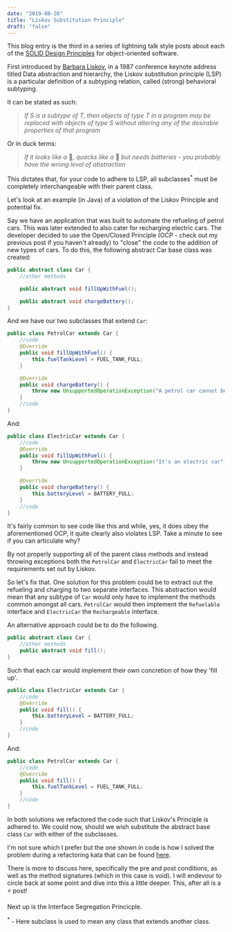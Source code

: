 ```yaml
---
date: "2019-08-20"
title: "Liskov Substitution Principle"
draft: "false"
---
```


This blog entry is the third in a series of lightning talk style posts about each of the [SOLID Design Principles](https://en.wikipedia.org/wiki/SOLID) for object-oriented software.

First introduced by [Barbara Liskov](https://en.wikipedia.org/wiki/Barbara_Liskov), in a 1987 conference keynote address titled Data abstraction and hierarchy, the Liskov substitution principle (LSP) is a particular definition of a subtyping relation, called (strong) behavioral subtyping.

It can be stated as such:

> _If S is a subtype of T, then objects of type T in a program may be replaced with objects of type S without altering any of the desirable properties of that program_

Or in duck terms:

> _If it looks like a_ 🦆_, quacks like a_ 🦆 _but needs batteries - you probably have the wrong level of abstraction_

This dictates that, for your code to adhere to LSP, all subclasses<sup>*</sup> must be completely interchangeable with their parent class.

Let's look at an example (in Java) of a violation of the Liskov Principle and potential fix.

Say we have an application that was built to automate the refueling of petrol cars. This was later extended to also cater for recharging electric cars. The developer decided to use the Open/Closed Principle (OCP - check out my previous post if you haven't already) to "close" the code to the addition of new types of cars. To do this, the following abstract Car base class was created:

```java
public abstract class Car {
    //other methods

    public abstract void fillUpWithFuel();

    public abstract void chargeBattery();
}
```

And we have our two subclasses that extend `Car`:

```java
public class PetrolCar extends Car {
    //code
    @Override
    public void fillUpWithFuel() { 
        this.fuelTankLevel = FUEL_TANK_FULL; 
    }

    @Override
    public void chargeBattery() {
        throw new UnsupportedOperationException("A petrol car cannot be recharged");
    }
    //code
}
```

And:

```java
public class ElectricCar extends Car {
    //code
    @Override
    public void fillUpWithFuel() {
        throw new UnsupportedOperationException("It's an electric car");
    }

    @Override
    public void chargeBattery() {
        this.batteryLevel = BATTERY_FULL;
    }
    //code
}
```

It's fairly common to see code like this and while, yes, it does obey the aforementioned OCP, it quite clearly also violates LSP. Take a minute to see if you can articulate why?

By not properly supporting all of the parent class methods and instead throwing exceptions both the `PetrolCar` and `ElectricCar` fail to meet the requirements set out by Liskov.

So let's fix that. One solution for this problem could be to extract out the refueling and charging to two separate interfaces. This abstraction would mean that any subtype of `Car` would only have to implement the methods common amongst all cars. `PetrolCar` would then implement the `Refuelable` interface and `ElectricCar` the `Rechargeable` interface. 

An alternative approach could be to do the following. 

```java
public abstract class Car {
    //other methods
    public abstract void fill();
}
```

Such that each car would implement their own concretion of how they 'fill up'.

```java
public class ElectricCar extends Car {
    //code
    @Override
    public void fill() {
        this.batteryLevel = BATTERY_FULL;
    }
    //code
}
```

And:

```java
public class PetrolCar extends Car {
    //code
    @Override
    public void fill() { 
        this.fuelTankLevel = FUEL_TANK_FULL; 
    }
    //code
}
```
In both solutions we refactored the code such that Liskov's Principle is adhered to. We could now, should we wish substitute the abstract base class `Car` with either of the subclasses.

I'm not sure which I prefer but the one shown in code is how I solved the problem during a refactoring kata that can be found [here](https://github.com/ivanbadia/solid-kata/).

There is more to discuss here, specifically the pre and post conditions, as well as the method signatures (which in this case is void). I will endevour to circle back at some point and dive into this a little deeper. This, after all is a ⚡ post!

Next up is the Interface Segregation Princicple.

<sup>*</sup> - Here subclass is used to mean any class that extends another class.